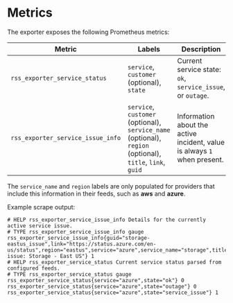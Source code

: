 # Metrics

The exporter exposes the following Prometheus metrics:

| Metric | Labels | Description |
|--------|--------|-------------|
| `rss_exporter_service_status` | `service`, `customer` (optional), `state` | Current service state: `ok`, `service_issue`, or `outage`. |
| `rss_exporter_service_issue_info` | `service`, `customer` (optional), `service_name` (optional), `region` (optional), `title`, `link`, `guid` | Information about the active incident, value is always `1` when present. |

The `service_name` and `region` labels are only populated for providers that
include this information in their feeds, such as **aws** and **azure**.

Example scrape output:

```text
# HELP rss_exporter_service_issue_info Details for the currently active service issue.
# TYPE rss_exporter_service_issue_info gauge
rss_exporter_service_issue_info{guid="storage-eastus_issue",link="https://status.azure.com/en-us/status",region="eastus",service="azure",service_name="storage",title="Service issue: Storage - East US"} 1
# HELP rss_exporter_service_status Current service status parsed from configured feeds.
# TYPE rss_exporter_service_status gauge
rss_exporter_service_status{service="azure",state="ok"} 0
rss_exporter_service_status{service="azure",state="outage"} 0
rss_exporter_service_status{service="azure",state="service_issue"} 1
```

